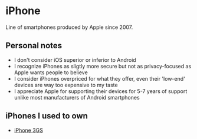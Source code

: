 # iPhone

Line of smartphones produced by Apple since 2007.

## Personal notes

- I don't consider iOS superior or inferior to Android
- I recognize iPhones as sligtly more secure but not as privacy-focused as Apple wants people to believe
- I consider iPhones overpriced for what they offer, even their 'low-end' devices are way too expensive to my taste
- I appreciate Apple for supporting their devices for 5-7 years of support unlike most manufacturers of Android smartphones

## iPhones I used to own

- [iPhone 3GS](./3gs/)
